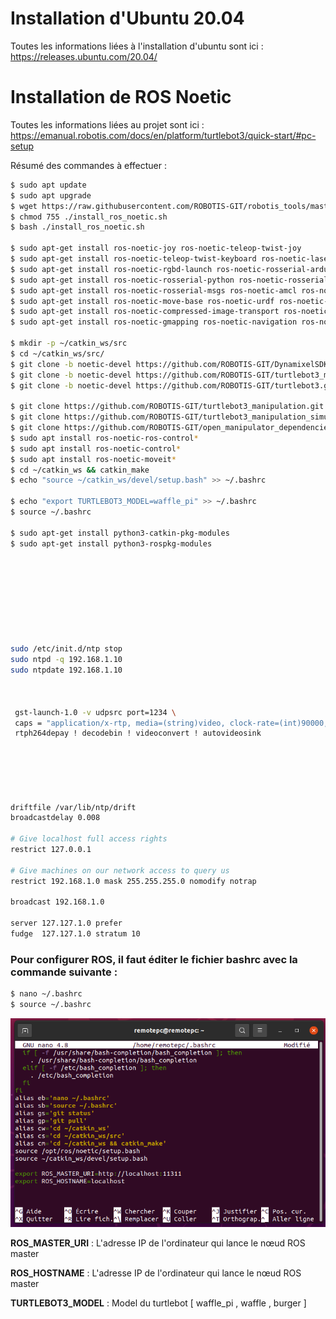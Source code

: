 # Installation d'Ubuntu 20.04

Toutes les informations liées à l'installation d'ubuntu sont ici : https://releases.ubuntu.com/20.04/

# Installation de ROS Noetic

Toutes les informations liées au projet sont ici : https://emanual.robotis.com/docs/en/platform/turtlebot3/quick-start/#pc-setup

Résumé des commandes à effectuer :

``` bash
$ sudo apt update
$ sudo apt upgrade
$ wget https://raw.githubusercontent.com/ROBOTIS-GIT/robotis_tools/master/install_ros_noetic.sh
$ chmod 755 ./install_ros_noetic.sh 
$ bash ./install_ros_noetic.sh

$ sudo apt-get install ros-noetic-joy ros-noetic-teleop-twist-joy
$ sudo apt-get install ros-noetic-teleop-twist-keyboard ros-noetic-laser-proc
$ sudo apt-get install ros-noetic-rgbd-launch ros-noetic-rosserial-arduino
$ sudo apt-get install ros-noetic-rosserial-python ros-noetic-rosserial-client
$ sudo apt-get install ros-noetic-rosserial-msgs ros-noetic-amcl ros-noetic-map-server
$ sudo apt-get install ros-noetic-move-base ros-noetic-urdf ros-noetic-xacro
$ sudo apt-get install ros-noetic-compressed-image-transport ros-noetic-rqt* ros-noetic-rviz
$ sudo apt-get install ros-noetic-gmapping ros-noetic-navigation ros-noetic-interactive-markers

$ mkdir -p ~/catkin_ws/src
$ cd ~/catkin_ws/src/
$ git clone -b noetic-devel https://github.com/ROBOTIS-GIT/DynamixelSDK.git
$ git clone -b noetic-devel https://github.com/ROBOTIS-GIT/turtlebot3_msgs.git
$ git clone -b noetic-devel https://github.com/ROBOTIS-GIT/turtlebot3.git

$ git clone https://github.com/ROBOTIS-GIT/turtlebot3_manipulation.git
$ git clone https://github.com/ROBOTIS-GIT/turtlebot3_manipulation_simulations.git
$ git clone https://github.com/ROBOTIS-GIT/open_manipulator_dependencies.git
$ sudo apt install ros-noetic-ros-control*
$ sudo apt install ros-noetic-control*
$ sudo apt install ros-noetic-moveit*
$ cd ~/catkin_ws && catkin_make
$ echo "source ~/catkin_ws/devel/setup.bash" >> ~/.bashrc

$ echo "export TURTLEBOT3_MODEL=waffle_pi" >> ~/.bashrc
$ source ~/.bashrc

$ sudo apt-get install python3-catkin-pkg-modules
$ sudo apt-get install python3-rospkg-modules









sudo /etc/init.d/ntp stop
sudo ntpd -q 192.168.1.10
sudo ntpdate 192.168.1.10



 gst-launch-1.0 -v udpsrc port=1234 \
 caps = "application/x-rtp, media=(string)video, clock-rate=(int)90000, encoding-name=(string)H264, payload=(int)96" ! \
 rtph264depay ! decodebin ! videoconvert ! autovideosink






driftfile /var/lib/ntp/drift
broadcastdelay 0.008

# Give localhost full access rights
restrict 127.0.0.1

# Give machines on our network access to query us
restrict 192.168.1.0 mask 255.255.255.0 nomodify notrap

broadcast 192.168.1.0

server 127.127.1.0 prefer
fudge  127.127.1.0 stratum 10
```

### Pour configurer ROS, il faut éditer  le fichier bashrc avec la commande suivante :
``` bash
$ nano ~/.bashrc
$ source ~/.bashrc
```
<img src="images/bashrc.PNG" width="650">

**ROS_MASTER_URI** : L'adresse IP de l'ordinateur qui lance le nœud ROS master

**ROS_HOSTNAME** : L'adresse IP de l'ordinateur qui lance le nœud ROS master

**TURTLEBOT3_MODEL** : Model du turtlebot [ waffle_pi , waffle , burger ]
